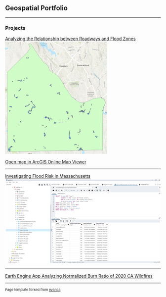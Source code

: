 ## Geospatial Portfolio

---

### Projects 

[Analyzing the Relationship between Roadways and Flood Zones](/pdf/puch0001_project_report.pdf)
<img src="images/flood_and_roads.png?raw=true"/>

[Open map in ArcGIS Online Map Viewer](https://arcg.is/0D1qau)

---
[Investigating Flood Risk in Massachusetts](/pdf/flood_in_MA_SQL.pdf)
<img src="images/flood_in_MA.png"/>

---
[Earth Engine App Analyzing Normalized Burn Ratio of 2020 CA Wildfires](https://ee-noahpuc1.projects.earthengine.app/view/nbrapp)



---
<p style="font-size:11px">Page template forked from <a href="https://github.com/evanca/quick-portfolio">evanca</a></p>
<!-- Remove above link if you don't want to attibute -->
